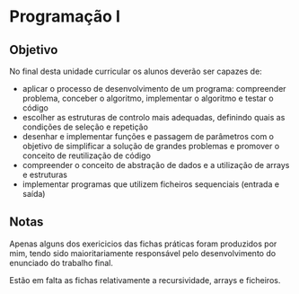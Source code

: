 # Programação I

## Objetivo
No final desta unidade curricular os alunos deverão ser capazes de:
- aplicar o processo de desenvolvimento de um programa: compreender problema, conceber o algoritmo, implementar o algoritmo e testar o código
- escolher as estruturas de controlo mais adequadas, definindo quais as condições de seleção e repetição
- desenhar e implementar funções e passagem de parâmetros com o objetivo de simplificar a solução de grandes problemas e promover o conceito de reutilização de código
- compreender o conceito de abstração de dados e a utilização de arrays e estruturas
- implementar programas que utilizem ficheiros sequenciais (entrada e saída) 

## Notas
Apenas alguns dos exericicios das fichas práticas foram produzidos por mim, tendo sido maioritariamente responsável pelo desenvolvimento do enunciado do trabalho final. 

Estão em falta as fichas relativamente a recursividade, arrays e ficheiros. 
